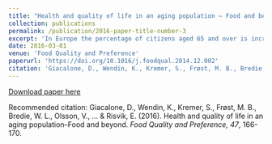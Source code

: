 ```yaml
---
title: "Health and quality of life in an aging population – Food and beyond"
collection: publications
permalink: /publication/2016-paper-title-number-3
excerpt: 'In Europe the percentage of citizens aged 65 and over is increasing at an unprecedented rate, and is expected to account for over 30% of the population by 2050. Coupled with an increase in life expectancy, this massive demographic change calls for a major effort to ensure quality of life in our older population. A thorough understanding of the elderly as food consumers, their nutritional needs, their food perception and preferences is increasingly needed. The role of food in healthy aging was a prominent theme at the 6th European Conference on Sensory and Consumer Research, which had quality of life across the life span as a focal point. This short paper is based on a workshop held at the EuroSense meeting, focusing on research from sensory and consumer scientists...'
date: 2016-03-01
venue: 'Food Quality and Preference'
paperurl: 'https://doi.org/10.1016/j.foodqual.2014.12.002'
citation: 'Giacalone, D., Wendin, K., Kremer, S., Frøst, M. B., Bredie, W. L., Olsson, V., ... & Risvik, E. (2016). Health and quality of life in an aging population–Food and beyond. <i>Food Quality and Preference, 47</i>, 166-170.'
---
```


[Download paper here](https://www.academia.edu/download/48581629/Health_and_quality_of_life_in_an_aging_p20160905-24547-1n4qcfr.pdf)

Recommended citation: Giacalone, D., Wendin, K., Kremer, S., Frøst, M. B., Bredie, W. L., Olsson, V., ... & Risvik, E. (2016). Health and quality of life in an aging population–Food and beyond. <i>Food Quality and Preference, 47</i>, 166-170.
